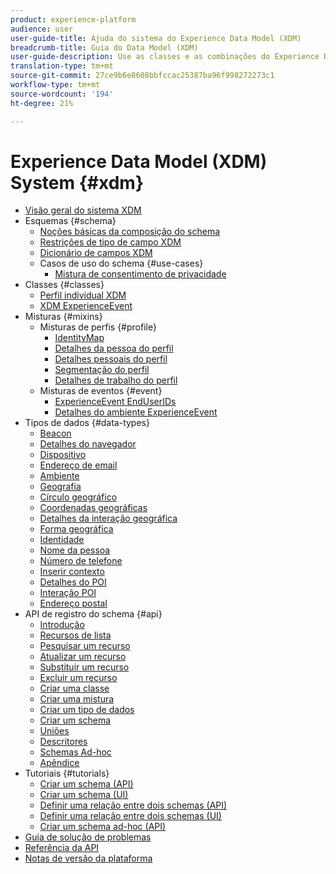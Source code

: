 ```yaml
---
product: experience-platform
audience: user
user-guide-title: Ajuda do sistema do Experience Data Model (XDM)
breadcrumb-title: Guia do Data Model (XDM)
user-guide-description: Use as classes e as combinações do Experience Data Model (XDM) para padronizar os dados de experiência.
translation-type: tm+mt
source-git-commit: 27ce9b6e8608bbfccac25387ba96f998272273c1
workflow-type: tm+mt
source-wordcount: '194'
ht-degree: 21%

---
```



# Experience Data Model (XDM) System {#xdm}

* [Visão geral do sistema XDM](home.md)
* Esquemas {#schema}
   * [Noções básicas da composição do schema](schema/composition.md)
   * [Restrições de tipo de campo XDM](schema/field-constraints.md)
   * [Dicionário de campos XDM](schema/field-dictionary.md)
   * Casos de uso do schema {#use-cases}
      * [Mistura de consentimento de privacidade](schema/privacy-consent.md)
* Classes {#classes}
   * [Perfil individual XDM](./classes/individual-profile.md)
   * [XDM ExperienceEvent](./classes/experienceevent.md)
* Misturas {#mixins}
   * Misturas de perfis {#profile}
      * [IdentityMap](./mixins/profile/identitymap.md)
      * [Detalhes da pessoa do perfil](./mixins/profile/person-details.md)
      * [Detalhes pessoais do perfil](./mixins/profile/personal-details.md)
      * [Segmentação do perfil](./mixins/profile/segmentation.md)
      * [Detalhes de trabalho do perfil](./mixins/profile/work-details.md)
   * Misturas de eventos {#event}
      * [ExperienceEvent EndUserIDs](./mixins/event/enduserids.md)
      * [Detalhes do ambiente ExperienceEvent](./mixins/event/environment-details.md)
* Tipos de dados {#data-types}
   * [Beacon](./data-types/beacon.md)
   * [Detalhes do navegador](./data-types/browser-details.md)
   * [Dispositivo](./data-types/device.md)
   * [Endereço de email](./data-types/email-address.md)
   * [Ambiente](./data-types/environment.md)
   * [Geografia](./data-types/geo.md)
   * [Círculo geográfico](./data-types/geo-circle.md)
   * [Coordenadas geográficas](./data-types/geo-coordinates.md)
   * [Detalhes da interação geográfica](./data-types/geo-interaction-details.md)
   * [Forma geográfica](./data-types/geo-shape.md)
   * [Identidade](./data-types/identity.md)
   * [Nome da pessoa](./data-types/person-name.md)
   * [Número de telefone](./data-types/phone-number.md)
   * [Inserir contexto](./data-types/place-context.md)
   * [Detalhes do POI](./data-types/poi-details.md)
   * [Interação POI](./data-types/poi-interaction.md)
   * [Endereço postal](./data-types/postal-address.md)
* API de registro do schema {#api}
   * [Introdução](api/getting-started.md)
   * [Recursos de lista](api/list-resources.md)
   * [Pesquisar um recurso](api/look-up-resource.md)
   * [Atualizar um recurso](api/update-resource.md)
   * [Substituir um recurso](api/replace-resource.md)
   * [Excluir um recurso](api/delete-resource.md)
   * [Criar uma classe](api/create-class.md)
   * [Criar uma mistura](api/create-mixin.md)
   * [Criar um tipo de dados](api/create-data-type.md)
   * [Criar um schema](api/create-schema.md)
   * [Uniões](api/unions.md)
   * [Descritores](api/descriptors.md)
   * [Schemas Ad-hoc](api/ad-hoc.md)
   * [Apêndice](api/appendix.md)
* Tutoriais {#tutorials}
   * [Criar um schema (API)](tutorials/create-schema-api.md)
   * [Criar um schema (UI)](tutorials/create-schema-ui.md)
   * [Definir uma relação entre dois schemas (API)](tutorials/relationship-api.md)
   * [Definir uma relação entre dois schemas (UI)](tutorials/relationship-ui.md)
   * [Criar um schema ad-hoc (API)](tutorials/ad-hoc.md)
* [Guia de solução de problemas](troubleshooting-guide.md)
* [Referência da API](https://www.adobe.io/apis/experienceplatform/home/api-reference.html#!acpdr/swagger-specs/schema-registry.yaml)
* [Notas de versão da plataforma](https://www.adobe.com/go/platform-release-notes-en)